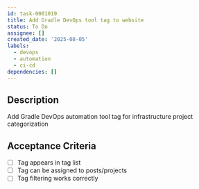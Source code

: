 ```yaml
---
id: task-0001019
title: Add Gradle DevOps tool tag to website
status: To Do
assignee: []
created_date: '2025-08-05'
labels:
  - devops
  - automation
  - ci-cd
dependencies: []
---
```


## Description

Add Gradle DevOps automation tool tag for infrastructure project categorization

## Acceptance Criteria

- [ ] Tag appears in tag list
- [ ] Tag can be assigned to posts/projects
- [ ] Tag filtering works correctly
